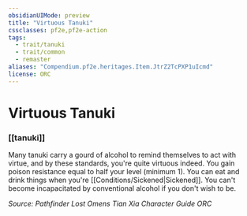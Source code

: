 ```yaml
---
obsidianUIMode: preview
title: "Virtuous Tanuki"
cssclasses: pf2e,pf2e-action
tags:
  - trait/tanuki
  - trait/common
  - remaster
aliases: "Compendium.pf2e.heritages.Item.JtrZ2TcPXP1uIcmd"
license: ORC
---
```

# Virtuous Tanuki

### [[tanuki]]






Many tanuki carry a gourd of alcohol to remind themselves to act with virtue, and by these standards, you're quite virtuous indeed. You gain poison resistance equal to half your level (minimum 1). You can eat and drink things when you're [[Conditions/Sickened|Sickened]]. You can't become incapacitated by conventional alcohol if you don't wish to be.

*Source: Pathfinder Lost Omens Tian Xia Character Guide*
*ORC*